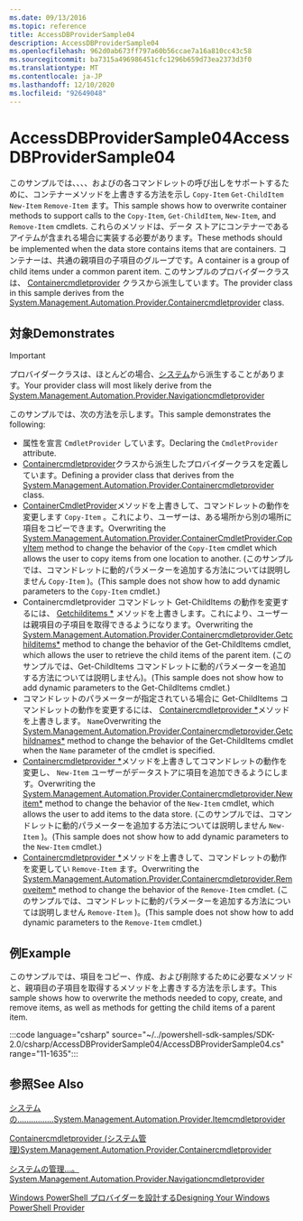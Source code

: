 ```yaml
---
ms.date: 09/13/2016
ms.topic: reference
title: AccessDBProviderSample04
description: AccessDBProviderSample04
ms.openlocfilehash: 962d0ab673ff797a60b56ccae7a16a810cc43c58
ms.sourcegitcommit: ba7315a496986451cfc1296b659d73ea2373d3f0
ms.translationtype: MT
ms.contentlocale: ja-JP
ms.lasthandoff: 12/10/2020
ms.locfileid: "92649048"
---
```

# <a name="accessdbprovidersample04"></a><span data-ttu-id="58e7b-103">AccessDBProviderSample04</span><span class="sxs-lookup"><span data-stu-id="58e7b-103">AccessDBProviderSample04</span></span>

<span data-ttu-id="58e7b-104">このサンプルでは、、、、およびの各コマンドレットの呼び出しをサポートするために、コンテナーメソッドを上書きする方法を示し `Copy-Item` `Get-ChildItem` `New-Item` `Remove-Item` ます。</span><span class="sxs-lookup"><span data-stu-id="58e7b-104">This sample shows how to overwrite container methods to support calls to the `Copy-Item`, `Get-ChildItem`, `New-Item`, and `Remove-Item` cmdlets.</span></span> <span data-ttu-id="58e7b-105">これらのメソッドは、データ ストアにコンテナーであるアイテムが含まれる場合に実装する必要があります。</span><span class="sxs-lookup"><span data-stu-id="58e7b-105">These methods should be implemented when the data store contains items that are containers.</span></span> <span data-ttu-id="58e7b-106">コンテナーは、共通の親項目の子項目のグループです。</span><span class="sxs-lookup"><span data-stu-id="58e7b-106">A container is a group of child items under a common parent item.</span></span> <span data-ttu-id="58e7b-107">このサンプルのプロバイダークラスは、 [Containercmdletprovider](/dotnet/api/System.Management.Automation.Provider.ContainerCmdletProvider) クラスから派生しています。</span><span class="sxs-lookup"><span data-stu-id="58e7b-107">The provider class in this sample derives from the [System.Management.Automation.Provider.Containercmdletprovider](/dotnet/api/System.Management.Automation.Provider.ContainerCmdletProvider) class.</span></span>

## <a name="demonstrates"></a><span data-ttu-id="58e7b-108">対象</span><span class="sxs-lookup"><span data-stu-id="58e7b-108">Demonstrates</span></span>

> [!IMPORTANT]
> <span data-ttu-id="58e7b-109">プロバイダークラスは、ほとんどの場合、[システム](/dotnet/api/System.Management.Automation.Provider.NavigationCmdletProvider)から派生することがあります。</span><span class="sxs-lookup"><span data-stu-id="58e7b-109">Your provider class will most likely derive from the [System.Management.Automation.Provider.Navigationcmdletprovider](/dotnet/api/System.Management.Automation.Provider.NavigationCmdletProvider)</span></span>

<span data-ttu-id="58e7b-110">このサンプルでは、次の方法を示します。</span><span class="sxs-lookup"><span data-stu-id="58e7b-110">This sample demonstrates the following:</span></span>

- <span data-ttu-id="58e7b-111">属性を宣言 `CmdletProvider` しています。</span><span class="sxs-lookup"><span data-stu-id="58e7b-111">Declaring the `CmdletProvider` attribute.</span></span>
- <span data-ttu-id="58e7b-112">[Containercmdletprovider](/dotnet/api/System.Management.Automation.Provider.ContainerCmdletProvider)クラスから派生したプロバイダークラスを定義しています。</span><span class="sxs-lookup"><span data-stu-id="58e7b-112">Defining a provider class that derives from the [System.Management.Automation.Provider.Containercmdletprovider](/dotnet/api/System.Management.Automation.Provider.ContainerCmdletProvider) class.</span></span>
- <span data-ttu-id="58e7b-113">[ContainerCmdletProvider](/dotnet/api/System.Management.Automation.Provider.ContainerCmdletProvider.CopyItem)メソッドを上書きして、コマンドレットの動作を変更します `Copy-Item` 。これにより、ユーザーは、ある場所から別の場所に項目をコピーできます。</span><span class="sxs-lookup"><span data-stu-id="58e7b-113">Overwriting the [System.Management.Automation.Provider.ContainerCmdletProvider.CopyItem](/dotnet/api/System.Management.Automation.Provider.ContainerCmdletProvider.CopyItem) method to change the behavior of the `Copy-Item` cmdlet which allows the user to copy items from one location to another.</span></span> <span data-ttu-id="58e7b-114">(このサンプルでは、コマンドレットに動的パラメーターを追加する方法については説明しません `Copy-Item` )。</span><span class="sxs-lookup"><span data-stu-id="58e7b-114">(This sample does not show how to add dynamic parameters to the `Copy-Item` cmdlet.)</span></span>
- <span data-ttu-id="58e7b-115">Containercmdletprovider コマンドレット Get-ChildItems の動作を変更するには、 [Getchilditems \*](/dotnet/api/System.Management.Automation.Provider.ContainerCmdletProvider.GetChildItems) メソッドを上書きします。これにより、ユーザーは親項目の子項目を取得できるようになります。</span><span class="sxs-lookup"><span data-stu-id="58e7b-115">Overwriting the [System.Management.Automation.Provider.Containercmdletprovider.Getchilditems\*](/dotnet/api/System.Management.Automation.Provider.ContainerCmdletProvider.GetChildItems) method to change the behavior of the Get-ChildItems cmdlet, which allows the user to retrieve the child items of the parent item.</span></span> <span data-ttu-id="58e7b-116">(このサンプルでは、Get-ChildItems コマンドレットに動的パラメーターを追加する方法については説明しません)。</span><span class="sxs-lookup"><span data-stu-id="58e7b-116">(This sample does not show how to add dynamic parameters to the Get-ChildItems cmdlet.)</span></span>
- <span data-ttu-id="58e7b-117">コマンドレットのパラメーターが指定されている場合に Get-ChildItems コマンドレットの動作を変更するには、 [Containercmdletprovider \*](/dotnet/api/System.Management.Automation.Provider.ContainerCmdletProvider.GetChildNames)メソッドを上書きします。 `Name`</span><span class="sxs-lookup"><span data-stu-id="58e7b-117">Overwriting the [System.Management.Automation.Provider.Containercmdletprovider.Getchildnames\*](/dotnet/api/System.Management.Automation.Provider.ContainerCmdletProvider.GetChildNames) method to change the behavior of the Get-ChildItems cmdlet when the `Name` parameter of the cmdlet is specified.</span></span>
- <span data-ttu-id="58e7b-118">[Containercmdletprovider \*](/dotnet/api/System.Management.Automation.Provider.ContainerCmdletProvider.NewItem)メソッドを上書きしてコマンドレットの動作を変更し、 `New-Item` ユーザーがデータストアに項目を追加できるようにします。</span><span class="sxs-lookup"><span data-stu-id="58e7b-118">Overwriting the [System.Management.Automation.Provider.Containercmdletprovider.Newitem\*](/dotnet/api/System.Management.Automation.Provider.ContainerCmdletProvider.NewItem) method to change the behavior of the `New-Item` cmdlet, which allows the user to add items to the data store.</span></span> <span data-ttu-id="58e7b-119">(このサンプルでは、コマンドレットに動的パラメーターを追加する方法については説明しません `New-Item` )。</span><span class="sxs-lookup"><span data-stu-id="58e7b-119">(This sample does not show how to add dynamic parameters to the `New-Item` cmdlet.)</span></span>
- <span data-ttu-id="58e7b-120">[Containercmdletprovider \*](/dotnet/api/System.Management.Automation.Provider.ContainerCmdletProvider.RemoveItem)メソッドを上書きして、コマンドレットの動作を変更してい `Remove-Item` ます。</span><span class="sxs-lookup"><span data-stu-id="58e7b-120">Overwriting the [System.Management.Automation.Provider.Containercmdletprovider.Removeitem\*](/dotnet/api/System.Management.Automation.Provider.ContainerCmdletProvider.RemoveItem) method to change the behavior of the `Remove-Item` cmdlet.</span></span> <span data-ttu-id="58e7b-121">(このサンプルでは、コマンドレットに動的パラメーターを追加する方法については説明しません `Remove-Item` )。</span><span class="sxs-lookup"><span data-stu-id="58e7b-121">(This sample does not show how to add dynamic parameters to the `Remove-Item` cmdlet.)</span></span>

## <a name="example"></a><span data-ttu-id="58e7b-122">例</span><span class="sxs-lookup"><span data-stu-id="58e7b-122">Example</span></span>

<span data-ttu-id="58e7b-123">このサンプルでは、項目をコピー、作成、および削除するために必要なメソッドと、親項目の子項目を取得するメソッドを上書きする方法を示します。</span><span class="sxs-lookup"><span data-stu-id="58e7b-123">This sample shows how to overwrite the methods needed to copy, create, and remove items, as well as methods for getting the child items of a parent item.</span></span>

:::code language="csharp" source="~/../powershell-sdk-samples/SDK-2.0/csharp/AccessDBProviderSample04/AccessDBProviderSample04.cs" range="11-1635":::

## <a name="see-also"></a><span data-ttu-id="58e7b-124">参照</span><span class="sxs-lookup"><span data-stu-id="58e7b-124">See Also</span></span>

[<span data-ttu-id="58e7b-125">システムの................</span><span class="sxs-lookup"><span data-stu-id="58e7b-125">System.Management.Automation.Provider.Itemcmdletprovider</span></span>](/dotnet/api/System.Management.Automation.Provider.ItemCmdletProvider)

[<span data-ttu-id="58e7b-126">Containercmdletprovider (システム管理)</span><span class="sxs-lookup"><span data-stu-id="58e7b-126">System.Management.Automation.Provider.Containercmdletprovider</span></span>](/dotnet/api/System.Management.Automation.Provider.ContainerCmdletProvider)

[<span data-ttu-id="58e7b-127">システムの管理...。</span><span class="sxs-lookup"><span data-stu-id="58e7b-127">System.Management.Automation.Provider.Navigationcmdletprovider</span></span>](/dotnet/api/System.Management.Automation.Provider.NavigationCmdletProvider)

[<span data-ttu-id="58e7b-128">Windows PowerShell プロバイダーを設計する</span><span class="sxs-lookup"><span data-stu-id="58e7b-128">Designing Your Windows PowerShell Provider</span></span>](./provider-types.md)
